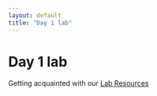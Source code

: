 ```yaml
---
layout: default
title: "Day 1 lab"
---
```


# Day 1 lab

Getting acquainted with our [Lab Resources](../resources/index.html) 
